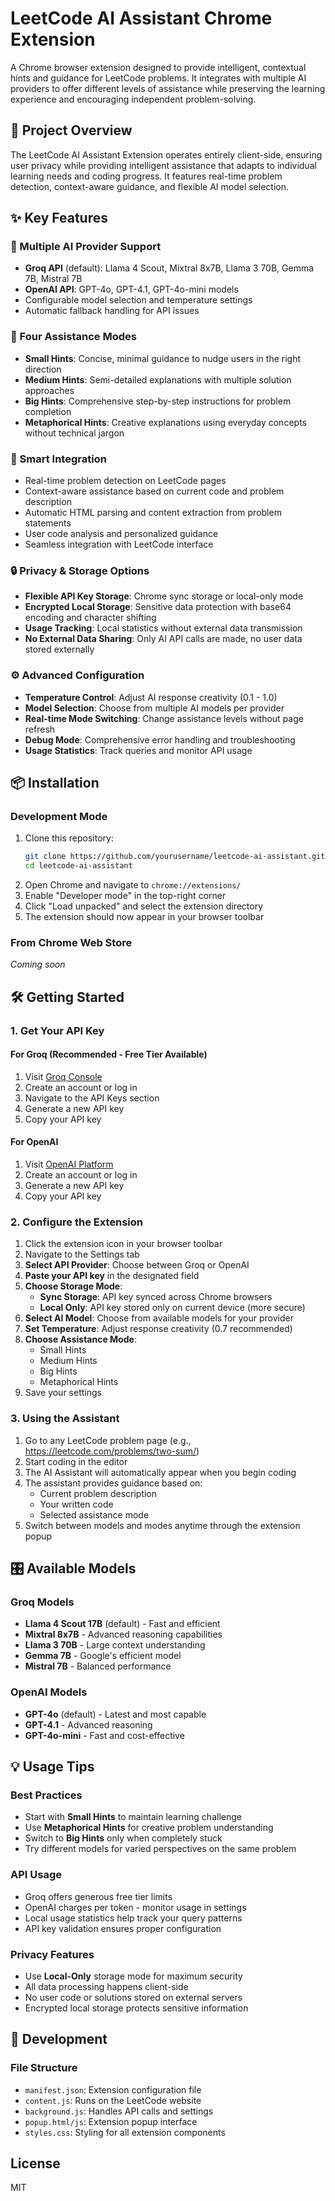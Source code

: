 # LeetCode AI Assistant Chrome Extension

A Chrome browser extension designed to provide intelligent, contextual hints and guidance for LeetCode problems. It integrates with multiple AI providers to offer different levels of assistance while preserving the learning experience and encouraging independent problem-solving.

## 🚀 Project Overview

The LeetCode AI Assistant Extension operates entirely client-side, ensuring user privacy while providing intelligent assistance that adapts to individual learning needs and coding progress. It features real-time problem detection, context-aware guidance, and flexible AI model selection.

## ✨ Key Features

### 🤖 Multiple AI Provider Support

- **Groq API** (default): Llama 4 Scout, Mixtral 8x7B, Llama 3 70B, Gemma 7B, Mistral 7B
- **OpenAI API**: GPT-4o, GPT-4.1, GPT-4o-mini models
- Configurable model selection and temperature settings
- Automatic fallback handling for API issues

### 🎯 Four Assistance Modes

- **Small Hints**: Concise, minimal guidance to nudge users in the right direction
- **Medium Hints**: Semi-detailed explanations with multiple solution approaches
- **Big Hints**: Comprehensive step-by-step instructions for problem completion
- **Metaphorical Hints**: Creative explanations using everyday concepts without technical jargon

### 🧠 Smart Integration

- Real-time problem detection on LeetCode pages
- Context-aware assistance based on current code and problem description
- Automatic HTML parsing and content extraction from problem statements
- User code analysis and personalized guidance
- Seamless integration with LeetCode interface

### 🔒 Privacy & Storage Options

- **Flexible API Key Storage**: Chrome sync storage or local-only mode
- **Encrypted Local Storage**: Sensitive data protection with base64 encoding and character shifting
- **Usage Tracking**: Local statistics without external data transmission
- **No External Data Sharing**: Only AI API calls are made, no user data stored externally

### ⚙️ Advanced Configuration

- **Temperature Control**: Adjust AI response creativity (0.1 - 1.0)
- **Model Selection**: Choose from multiple AI models per provider
- **Real-time Mode Switching**: Change assistance levels without page refresh
- **Debug Mode**: Comprehensive error handling and troubleshooting
- **Usage Statistics**: Track queries and monitor API usage

## 📦 Installation

### Development Mode

1. Clone this repository:
   ```bash
   git clone https://github.com/yourusername/leetcode-ai-assistant.git
   cd leetcode-ai-assistant
   ```
2. Open Chrome and navigate to `chrome://extensions/`
3. Enable "Developer mode" in the top-right corner
4. Click "Load unpacked" and select the extension directory
5. The extension should now appear in your browser toolbar

### From Chrome Web Store

_Coming soon_

## 🛠️ Getting Started

### 1. Get Your API Key

#### For Groq (Recommended - Free Tier Available)

1. Visit [Groq Console](https://console.groq.com/home)
2. Create an account or log in
3. Navigate to the API Keys section
4. Generate a new API key
5. Copy your API key

#### For OpenAI

1. Visit [OpenAI Platform](https://platform.openai.com/api-keys)
2. Create an account or log in
3. Generate a new API key
4. Copy your API key

### 2. Configure the Extension

1. Click the extension icon in your browser toolbar
2. Navigate to the Settings tab
3. **Select API Provider**: Choose between Groq or OpenAI
4. **Paste your API key** in the designated field
5. **Choose Storage Mode**:
   - **Sync Storage**: API key synced across Chrome browsers
   - **Local Only**: API key stored only on current device (more secure)
6. **Select AI Model**: Choose from available models for your provider
7. **Set Temperature**: Adjust response creativity (0.7 recommended)
8. **Choose Assistance Mode**:
   - Small Hints
   - Medium Hints
   - Big Hints
   - Metaphorical Hints
9. Save your settings

### 3. Using the Assistant

1. Go to any LeetCode problem page (e.g., https://leetcode.com/problems/two-sum/)
2. Start coding in the editor
3. The AI Assistant will automatically appear when you begin coding
4. The assistant provides guidance based on:
   - Current problem description
   - Your written code
   - Selected assistance mode
5. Switch between models and modes anytime through the extension popup

## 🎛️ Available Models

### Groq Models

- **Llama 4 Scout 17B** (default) - Fast and efficient
- **Mixtral 8x7B** - Advanced reasoning capabilities
- **Llama 3 70B** - Large context understanding
- **Gemma 7B** - Google's efficient model
- **Mistral 7B** - Balanced performance

### OpenAI Models

- **GPT-4o** (default) - Latest and most capable
- **GPT-4.1** - Advanced reasoning
- **GPT-4o-mini** - Fast and cost-effective

## 💡 Usage Tips

### Best Practices

- Start with **Small Hints** to maintain learning challenge
- Use **Metaphorical Hints** for creative problem understanding
- Switch to **Big Hints** only when completely stuck
- Try different models for varied perspectives on the same problem

### API Usage

- Groq offers generous free tier limits
- OpenAI charges per token - monitor usage in settings
- Local usage statistics help track your query patterns
- API key validation ensures proper configuration

### Privacy Features

- Use **Local-Only** storage mode for maximum security
- All data processing happens client-side
- No user code or solutions stored on external servers
- Encrypted local storage protects sensitive information

## 🔧 Development

### File Structure

- `manifest.json`: Extension configuration file
- `content.js`: Runs on the LeetCode website
- `background.js`: Handles API calls and settings
- `popup.html/js`: Extension popup interface
- `styles.css`: Styling for all extension components

## License

MIT
